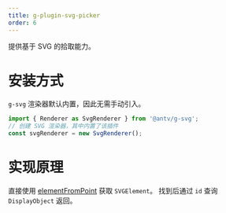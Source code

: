 ```yaml
---
title: g-plugin-svg-picker
order: 6
---
```


提供基于 SVG 的拾取能力。

# 安装方式

`g-svg` 渲染器默认内置，因此无需手动引入。

```js
import { Renderer as SvgRenderer } from '@antv/g-svg';
// 创建 SVG 渲染器，其中内置了该插件
const svgRenderer = new SvgRenderer();
```

# 实现原理

直接使用 [elementFromPoint](https://developer.mozilla.org/zh-CN/docs/Web/API/Document/elementFromPoint) 获取 `SVGElement`。
找到后通过 `id` 查询 `DisplayObject` 返回。